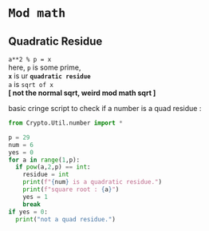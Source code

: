 # `Mod math`

## Quadratic Residue 

`a**2 % p = x` \
here, `p` is some prime, \
**`x`** is ur **`quadratic residue`** \
`a` is `sqrt of x` \
**[ not the normal sqrt, weird mod math sqrt ]**

basic cringe script to check if a number is a quad residue :
```python
from Crypto.Util.number import *

p = 29
num = 6
yes = 0
for a in range(1,p):
  if pow(a,2,p) == int:
    residue = int
    print(f"{num} is a quadratic residue.")
    print(f"square root : {a}")
    yes = 1
    break
if yes = 0:
  print("not a quad residue.")
```
